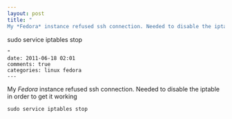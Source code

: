 ```yaml
---
layout: post
title: "
My *Fedora* instance refused ssh connection. Needed to disable the iptable in order to get it working

```
sudo service iptables stop
```
"
date: 2011-06-18 02:01
comments: true
categories: linux fedora
---
```


My *Fedora* instance refused ssh connection. Needed to disable the iptable in order to get it working

```
sudo service iptables stop
```

